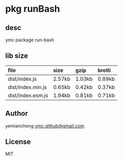 # pkg runBash

## desc
ymc package run-bash

## lib size  
file | size | gzip | brotli
:---- | :---- | :---- | :----
dist/index.js | 2.57kb | 1.03kb | 0.89kb
dist/index.min.js | 0.65kb | 0.42kb | 0.37kb
dist/index.esm.js | 1.94kb | 0.81kb | 0.71kb

## Author
yemiancheng <ymc.github@gmail.com>

## License
MIT